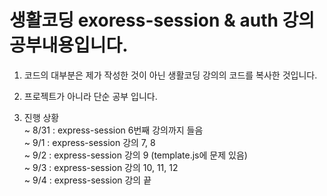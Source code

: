 생활코딩 exoress-session & auth 강의 공부내용입니다.
===============================================

1. 코드의 대부분은 제가 작성한 것이 아닌 생활코딩 강의의 코드를 복사한 것입니다.

2. 프로젝트가 아니라 단순 공부 입니다.

3. 진행 상황     
~ 8/31 : express-session 6번째 강의까지 들음     
~ 9/1 : express-session 강의 7, 8          
~ 9/2 : express-session 강의 9 (template.js에 문제 있음)          
~ 9/3 : express-session 강의 10, 11, 12             
~ 9/4 : express-session 강의 끝